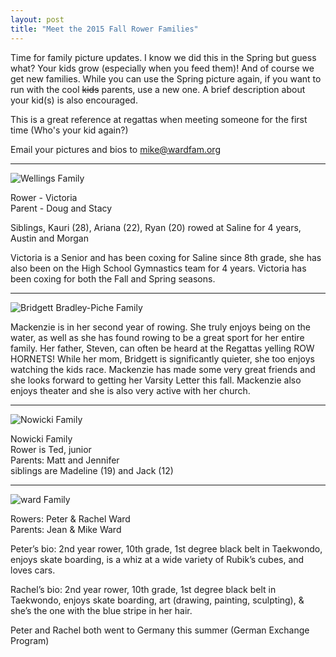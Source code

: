 ```yaml
---
layout: post  
title: "Meet the 2015 Fall Rower Families"
---
```


Time for family picture updates. I know we did this in the Spring but guess
what? Your kids grow (especially when you feed them)! And of course we get new
families. While you can use the Spring picture again, if you want to run with
the cool <s>kids</s> parents, use a new one. A brief description about your
kid(s) is also encouraged.

This is a great reference at regattas when meeting someone for the first time
(Who's your kid again?)

Email your pictures and bios to <mike@wardfam.org>

--------------------------------------------------------------------------------

![Wellings Family](http://i.imgur.com/SkpODzZ.jpg)

Rower - Victoria  
Parent - Doug and Stacy

Siblings, Kauri (28), Ariana (22), Ryan (20) rowed at Saline for 4 years, Austin
and Morgan

Victoria is a Senior and has been coxing for Saline since 8th grade, she has
also been on the High School Gymnastics team for 4 years. Victoria has been
coxing for both the Fall and Spring seasons.

--------------------------------------------------------------------------------

![Bridgett Bradley-Piche Family](http://i.imgur.com/KbOfPG2.jpg)

Mackenzie is in her second year of rowing. She truly enjoys being on the water,
as well as she has found rowing to be a great sport for her entire family. Her
father, Steven, can often be heard at the Regattas yelling ROW HORNETS! While
her mom, Bridgett is significantly quieter, she too enjoys watching the kids
race. Mackenzie has made some very great friends and she looks forward to
getting her Varsity Letter this fall. Mackenzie also enjoys theater and she is
also very active with her church.

--------------------------------------------------------------------------------

![Nowicki Family](http://i.imgur.com/nYMbHvx.jpg)

Nowicki Family  
Rower is Ted, junior  
Parents: Matt and Jennifer  
siblings are Madeline (19) and Jack (12)

--------------------------------------------------------------------------------

![ward Family](http://i.imgur.com/BanTBWU.jpg)

Rowers: Peter & Rachel Ward  
Parents: Jean & Mike Ward

Peter’s bio: 2nd year rower, 10th grade, 1st degree black belt in Taekwondo,
enjoys skate boarding, is a whiz at a wide variety of Rubik’s cubes, and loves
cars.

Rachel’s bio: 2nd year rower, 10th grade, 1st degree black belt in Taekwondo,
enjoys skate boarding, art (drawing, painting, sculpting), & she’s the one with
the blue stripe in her hair.

Peter and Rachel both went to Germany this summer (German Exchange Program)
